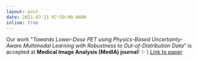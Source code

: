 ```yaml
---
layout: post
date: 2021-07-21 07:59:00-0400
inline: true
---
```


Our work "*Towards Lower-Dose PET using Physics-Based Uncertainty-Aware Multimodal Learning with Robustness to Out-of-Distribution Data*" is accepted at **Medical Image Analysis (MedIA) journal**! :sparkles: \\
[Link to paper](https://www.sciencedirect.com/science/article/abs/pii/S1361841521002334) 
